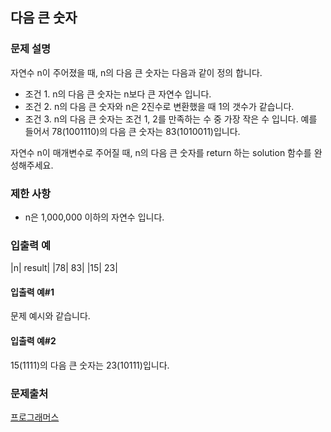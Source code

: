 ## 다음 큰 숫자
### 문제 설명
자연수 n이 주어졌을 때, n의 다음 큰 숫자는 다음과 같이 정의 합니다.

- 조건 1. n의 다음 큰 숫자는 n보다 큰 자연수 입니다.
- 조건 2. n의 다음 큰 숫자와 n은 2진수로 변환했을 때 1의 갯수가 같습니다.
- 조건 3. n의 다음 큰 숫자는 조건 1, 2를 만족하는 수 중 가장 작은 수 입니다.
예를 들어서 78(1001110)의 다음 큰 숫자는 83(1010011)입니다.

자연수 n이 매개변수로 주어질 때, n의 다음 큰 숫자를 return 하는 solution 함수를 완성해주세요.

### 제한 사항
- n은 1,000,000 이하의 자연수 입니다.
### 입출력 예
|n|	result|
|78|	83|
|15|	23|

#### 입출력 예#1
문제 예시와 같습니다.
#### 입출력 예#2
15(1111)의 다음 큰 숫자는 23(10111)입니다.

### 문제출처
[프로그래머스](https://programmers.co.kr/learn/courses/30/lessons/12911)